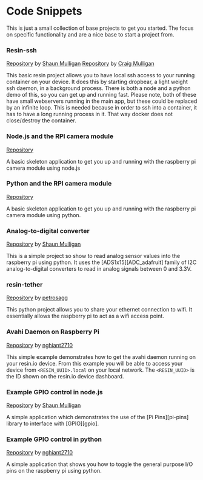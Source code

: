 # Code Snippets

This is just a small collection of base projects to get you started. The focus on specific functionality and are a nice base to start a project from.


### Resin-ssh

[Repository][resin-ssh] by [Shaun Mulligan][shaun-mulligan]
[Repository][resin-ssh-node] by [Craig Mulligan][craig-mulligan]

This basic resin project allows you to have local ssh access to your running container on your device. It does this by starting dropbear, a light weight ssh daemon, in a background process. There is both a node and a python demo of this, so you can get up and running fast. Please note, both of these have small webservers running in the main app, but these could be replaced by an infinite loop. This is needed because in order to ssh into a container, it has to have a long running process in it. That way docker does not close/destroy the container.

### Node.js and the RPI camera module
[Repository][picamera-node]

A basic skeleton application to get you up and running with the raspberry pi camera module using node.js

### Python and the RPI camera module
[Repository][picamera-py]

A basic skeleton application to get you up and running with the raspberry pi camera module using python.

### Analog-to-digital converter

[Repository][ADC_py] by [Shaun Mulligan][shaun-mulligan]

This is a simple project so show to read analog sensor values into the raspberry pi using python. It uses the [ADS1x15][ADC_adafruit] family of I2C analog-to-digital converters to read in analog signals between 0 and 3.3V.

### resin-tether

[Repository][resin-tether] by [petrosagg][petrosagg]

This python project allows you to share your ethernet connection to wifi. It essentially allows the raspberry pi to act as a wifi access point.

### Avahi Daemon on Raspberry Pi

[Repository][avahi-example] by [nghiant2710][nghiant2710]

This simple example demonstrates how to get the avahi daemon running on your resin.io device. From this example you will be able to access your device from `<RESIN_UUID>.local` on your local network. The `<RESIN_UUID>` is the ID shown on the resin.io device dashboard.

### Example GPIO control in node.js

[Repository][example-pi-pins] by [Shaun Mulligan][shaun-mulligan]

A simple application which demonstrates the use of the [Pi Pins][pi-pins]
library to interface with [GPIO][gpio].

### Example GPIO control in python

[Repository][py-gpio] by [nghiant2710][nghiant2710]

A simple application that shows you how to toggle the general purpose I/O pins on the raspberry pi using python.


<!-- ###Code Snippets Links -->

[py-gpio]:https://github.com/nghiant2710/resin-rpi-gpio-sample-with-python
[picamera-node]:https://github.com/shaunmulligan/resin-rpi-nodejs-picamera
[picamera-py]:https://github.com/shaunmulligan/resin-rpi-python-picamera
[ADC_py]:https://github.com/shaunmulligan/resin-rpi-py-ADC
[resin-tether]:https://github.com/petrosagg/resin-tether
[example-pi-pins]:https://github.com/shaunmulligan/basic-gpio
[avahi-example]:https://github.com/nghiant2710/avahi-example
[resin-ssh]:https://github.com/shaunmulligan/resin-ssh
[resin-ssh-node]:https://github.com/craig-mulligan/resin-ssh-node

<!-- ###Team Github name links-->

[shaun-mulligan]:https://github.com/shaunmulligan
[craig-mulligan]:https://github.com/craig-mulligan
[aleksis]:https://github.com/abresas/
[lifeeth]:https://bitbucket.org/lifeeth/
[alex]:https://github.com/alexandrosm
[petrosagg]:https://github.com/petrosagg
[nghiant2710]:https://github.com/nghiant2710